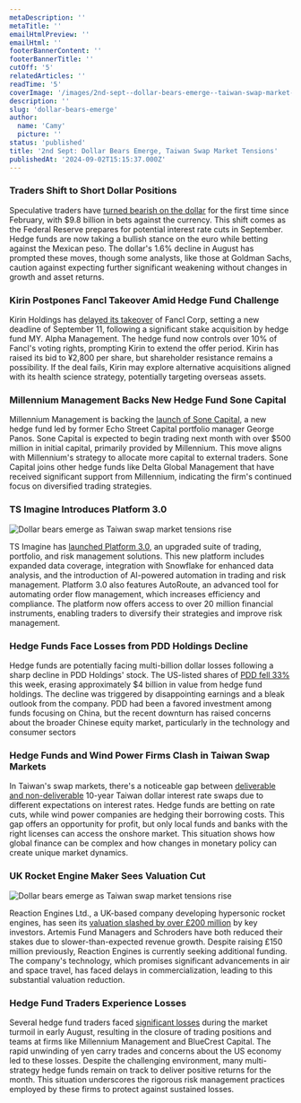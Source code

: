 ```yaml
---
metaDescription: ''
metaTitle: ''
emailHtmlPreview: ''
emailHtml: ''
footerBannerContent: ''
footerBannerTitle: ''
cutOff: '5'
relatedArticles: ''
readTime: '5'
coverImage: '/images/2nd-sept--dollar-bears-emerge--taiwan-swap-market-tensions-b-I1NT.webp'
description: ''
slug: 'dollar-bears-emerge'
author:
  name: 'Camy'
  picture: ''
status: 'published'
title: '2nd Sept: Dollar Bears Emerge, Taiwan Swap Market Tensions'
publishedAt: '2024-09-02T15:15:37.000Z'
---
```


### Traders Shift to Short Dollar Positions

Speculative traders have [turned bearish on the dollar](https://www.bnnbloomberg.ca/investing/2024/08/30/speculative-traders-turn-short-dollar-as-fed-rate-cuts-loom/) for the first time since February, with $9.8 billion in bets against the currency. This shift comes as the Federal Reserve prepares for potential interest rate cuts in September. Hedge funds are now taking a bullish stance on the euro while betting against the Mexican peso. The dollar's 1.6% decline in August has prompted these moves, though some analysts, like those at Goldman Sachs, caution against expecting further significant weakening without changes in growth and asset returns.

### Kirin Postpones Fancl Takeover Amid Hedge Fund Challenge

Kirin Holdings has [delayed its takeover](https://www.hedgeweek.com/kirin-delays-fancl-takeover-bid-amid-hedge-fund-my-alpha-challenge/) of Fancl Corp, setting a new deadline of September 11, following a significant stake acquisition by hedge fund MY. Alpha Management. The hedge fund now controls over 10% of Fancl's voting rights, prompting Kirin to extend the offer period. Kirin has raised its bid to ¥2,800 per share, but shareholder resistance remains a possibility. If the deal fails, Kirin may explore alternative acquisitions aligned with its health science strategy, potentially targeting overseas assets.

### Millennium Management Backs New Hedge Fund Sone Capital

Millennium Management is backing the [launch of Sone Capital](https://www.hedgeweek.com/millennium-backs-new-hedge-fund-sone-capital/#:~:text=Millennium%20Management%20is%20set%20to,to%20a%20report%20by%20Bloomberg.), a new hedge fund led by former Echo Street Capital portfolio manager George Panos. Sone Capital is expected to begin trading next month with over $500 million in initial capital, primarily provided by Millennium. This move aligns with Millennium's strategy to allocate more capital to external traders. Sone Capital joins other hedge funds like Delta Global Management that have received significant support from Millennium, indicating the firm's continued focus on diversified trading strategies.

### TS Imagine Introduces Platform 3.0

![Dollar bears emerge as Taiwan swap market tensions rise](/images/2nd-sept--dollar-bears-emerge--taiwan-swap-market-tensions-b-Q3Nj.webp)

TS Imagine has [launched Platform 3.0](https://www.hedgeweek.com/ts-imagine-launches-platform-3-0/), an upgraded suite of trading, portfolio, and risk management solutions. This new platform includes expanded data coverage, integration with Snowflake for enhanced data analysis, and the introduction of AI-powered automation in trading and risk management. Platform 3.0 also features AutoRoute, an advanced tool for automating order flow management, which increases efficiency and compliance. The platform now offers access to over 20 million financial instruments, enabling traders to diversify their strategies and improve risk management.

### Hedge Funds Face Losses from PDD Holdings Decline

Hedge funds are potentially facing multi-billion dollar losses following a sharp decline in PDD Holdings' stock. The US-listed shares of [PDD fell 33%](https://www.hedgeweek.com/hedge-funds-facing-potential-multi-billion-losses-from-pdd-holdings-crash/) this week, erasing approximately $4 billion in value from hedge fund holdings. The decline was triggered by disappointing earnings and a bleak outlook from the company. PDD had been a favored investment among funds focusing on China, but the recent downturn has raised concerns about the broader Chinese equity market, particularly in the technology and consumer sectors

### Hedge Funds and Wind Power Firms Clash in Taiwan Swap Markets

In Taiwan's swap markets, there's a noticeable gap between [deliverable and non-deliverable](https://www.bloomberg.com/news/articles/2024-08-30/hedge-funds-clash-with-wind-power-firms-in-taiwan-swap-markets) 10-year Taiwan dollar interest rate swaps due to different expectations on interest rates. Hedge funds are betting on rate cuts, while wind power companies are hedging their borrowing costs. This gap offers an opportunity for profit, but only local funds and banks with the right licenses can access the onshore market. This situation shows how global finance can be complex and how changes in monetary policy can create unique market dynamics.

### UK Rocket Engine Maker Sees Valuation Cut

![Dollar bears emerge as Taiwan swap market tensions rise](/images/2nd-sept--dollar-bears-emerge--taiwan-swap-market-tensions-a-QyNT.webp)

Reaction Engines Ltd., a UK-based company developing hypersonic rocket engines, has seen its [valuation slashed by over £200 million](https://www.bnnbloomberg.ca/business/2024/08/30/bae-backed-uk-rocket-engine-maker-has-value-cut-by-225-million/) by key investors. Artemis Fund Managers and Schroders have both reduced their stakes due to slower-than-expected revenue growth. Despite raising £150 million previously, Reaction Engines is currently seeking additional funding. The company's technology, which promises significant advancements in air and space travel, has faced delays in commercialization, leading to this substantial valuation reduction.

### Hedge Fund Traders Experience Losses

Several hedge fund traders faced [significant losses](https://www.bnnbloomberg.ca/investing/2024/08/30/bluecrest-millennium-pods-faced-quick-closure-after-turmoil/) during the market turmoil in early August, resulting in the closure of trading positions and teams at firms like Millennium Management and BlueCrest Capital. The rapid unwinding of yen carry trades and concerns about the US economy led to these losses. Despite the challenging environment, many multi-strategy hedge funds remain on track to deliver positive returns for the month. This situation underscores the rigorous risk management practices employed by these firms to protect against sustained losses.